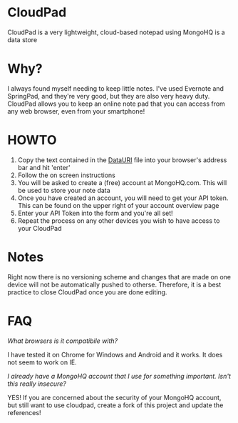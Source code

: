 CloudPad
========

CloudPad is a very lightweight, cloud-based notepad using MongoHQ is a data store

Why?
====

I always found myself needing to keep little notes. I've used Evernote and SpringPad, and they're very good, but they are also very heavy duty. CloudPad allows you to keep an online note pad that you can access from any web browser, even from your smartphone!

HOWTO
=====

1. Copy the text contained in the [DataURI](https://raw.github.com/dpbackes/CloudPad/master/DataURI) file into your browser's address bar and hit 'enter'
2. Follow the on screen instructions
3. You will be asked to create a (free) account at MongoHQ.com. This will be used to store your note data
4. Once you have created an account, you will need to get your API token. This can be found on the upper right of your account overview page
5. Enter your API Token into the form and you're all set!
6. Repeat the process on any other devices you wish to have access to your CloudPad

Notes
=====
Right now there is no versioning scheme and changes that are made on one device will not be automatically pushed to otherse. Therefore, it is a best practice to close CloudPad once you are done editing.

FAQ
===

_What browsers is it compatibile with?_

I have tested it on Chrome for Windows and Android and it works. It does not seem to work on IE.

_I already have a MongoHQ account that I use for something important. Isn't this really insecure?_

YES! If you are concerned about the security of your MongoHQ account, but still want to use cloudpad, create a fork of this project and update the references!

